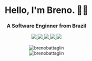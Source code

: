 <h1 align="center">
  Hello, I'm Breno. 👋🏻
</h1>

<h3 align="center">A Software Enginner from Brazil</h3>
<div align="center">
  <a href="https://www.hackerrank.com/brenobattaglin">
    <img
      src="https://img.shields.io/badge/hackerrank-2E3440?style=for-the-badge&logo=hackerrank&logoColor=5E81AC"
    />
  </a>
  <a href="https://www.instagram.com/brenobattaglin">
    <img
      src="https://img.shields.io/badge/instagram-2E3440?style=for-the-badge&logo=instagram&logoColor=5E81AC"
    />
  </a>
  <a href="https://www.linkedin.com/in/brenobattaglin">
    <img
      src="https://img.shields.io/badge/linkedin-2E3440?style=for-the-badge&logo=linkedin&logoColor=5E81AC"
    />
  </a>
  <a href="https://open.spotify.com/user/brenobattaglin">
    <img
      src="https://img.shields.io/badge/spotify-2E3440?style=for-the-badge&logo=spotify&logoColor=5E81AC"
    />
  </a>
  <a href="https://www.twitter.com/brenobattaglin">
    <img
      src="https://img.shields.io/badge/twitter-2E3440?style=for-the-badge&logo=twitter&logoColor=5E81AC"
    />
  </a>
  <br />
  <br />
  <img
    src="https://github-readme-streak-stats.herokuapp.com?user=brenobattaglin&theme=nord&hide_border=true&date_format=M%20j%5B%2C%20Y%5D"
    alt="brenobattaglin"
  />

  <br />
  <img
    src="https://github-readme-stats.vercel.app/api/top-langs?username=brenobattaglin&show_icons=true&theme=nord&locale=en&layout=compact&hide_border=true"
    alt="brenobattaglin"
  />
</div>
